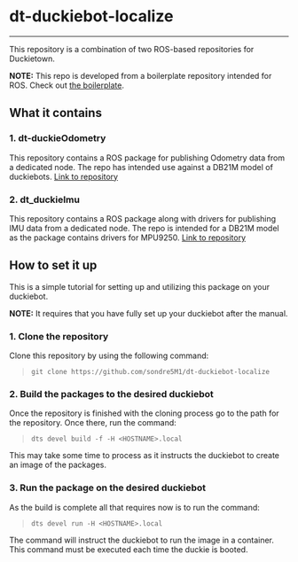 # dt-duckiebot-localize

***

This repository is a combination of two ROS-based
repositories for Duckietown.

**NOTE:** This repo is developed from a boilerplate 
repository intended for ROS. Check out [the boilerplate](https://github.com/duckietown/template-ros).


## What it contains

### 1. dt-duckieOdometry

This repository contains a ROS package for publishing Odometry data from a dedicated node.
The repo has intended use against a DB21M model of duckiebots. [Link to repository](https://github.com/sondre5M1/dt-duckieOdometry)

### 2. dt_duckieImu

This repository contains a ROS package along with drivers for publishing IMU data from a dedicated node.
The repo is intended for a DB21M model as the package contains drivers for MPU9250. [Link to repository](https://github.com/reafed/dt_duckieImu)


## How to set it up

This is a simple tutorial for setting up and utilizing this package on your duckiebot.

**NOTE:** It requires that you have fully set up your duckiebot after the manual. 

### 1. Clone the repository

Clone this repository by using the following command:

> `git clone https://github.com/sondre5M1/dt-duckiebot-localize`

### 2. Build the packages to the desired duckiebot

Once the repository is finished with the cloning process
go to the path for the repository. Once there, run the command:

> `dts devel build -f -H <HOSTNAME>.local`

This may take some time to process as it instructs the duckiebot to create an image of the packages. 

### 3. Run the package on the desired duckiebot

As the build is complete all that requires now is to run the command:

> `dts devel run -H <HOSTNAME>.local`

The command will instruct the duckiebot to run the image in a container.
This command must be executed each time the duckie is booted. 